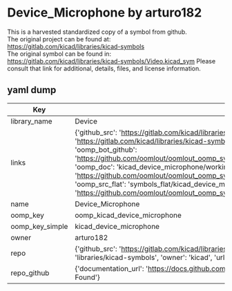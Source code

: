 # Device_Microphone by arturo182  
This is a harvested standardized copy of a symbol from github.  
The original project can be found at:  
https://gitlab.com/kicad/libraries/kicad-symbols  
The original symbol can be found in:
https://gitlab.com/kicad/libraries/kicad-symbols/Video.kicad_sym
Please consult that link for additional, details, files, and license information.  
## yaml dump  
| Key | Value |  
| --- | --- |  
| library_name | Device |  
| links | {'github_src': 'https://gitlab.com/kicad/libraries/kicad-symbols/Video.kicad_sym', 'github_src_repo': 'https://gitlab.com/kicad/libraries/kicad-symbols', 'oomp_bot': 'kicad_device_microphone/working', 'oomp_bot_github': 'https://github.com/oomlout/oomlout_oomp_symbol_bot/tree/main/kicad_device_microphone/working', 'oomp_doc': 'kicad_device_microphone/working', 'oomp_doc_github': 'https://github.com/oomlout/oomlout_oomp_symbol_doc/tree/main/kicad_device_microphone/working', 'oomp_src_flat': 'symbols_flat/kicad_device_microphone/working', 'oomp_src_flat_github': 'https://github.com/oomlout/oomlout_oomp_symbol_src/tree/main/kicad_device_microphone/working'} |  
| name | Device_Microphone |  
| oomp_key | oomp_kicad_device_microphone |  
| oomp_key_simple | kicad_device_microphone |  
| owner | arturo182 |  
| repo | {'github_src': 'https://gitlab.com/kicad/libraries/kicad-symbols/Video.kicad_sym', 'name': 'libraries/kicad-symbols', 'owner': 'kicad', 'url': 'https://gitlab.com/kicad/libraries/kicad-symbols'} |  
| repo_github | {'documentation_url': 'https://docs.github.com/rest/repos/repos#get-a-repository', 'message': 'Not Found'} |  

